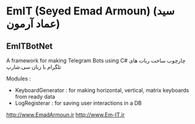 # EmIT (Seyed Emad Armoun) (سید عماد آرمون)
## EmITBotNet
A framework for making Telegram Bots using C#
چارچوب ساخت ربات های تلگرام با زبان سی.شارپ

Modules :
* KeyboardGenerator : for making horizontal, vertical, matrix keyboards from ready data
* LogRegisterar : for saving user interactions in a DB

http://www.EmadArmoun.ir
http://www.Em-IT.ir
